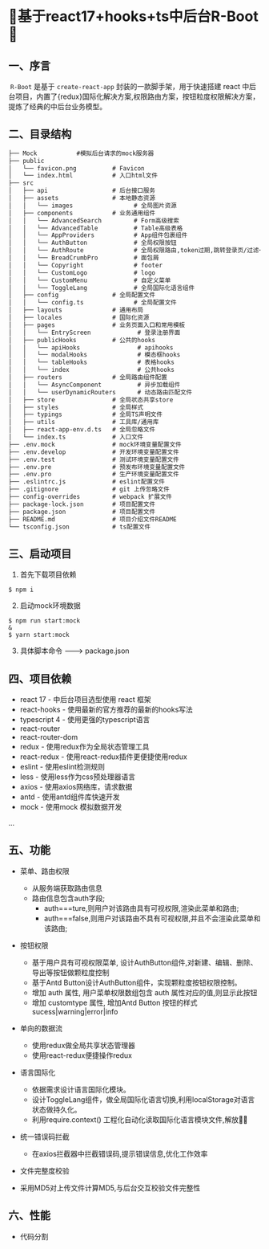 # 🎉基于react17+hooks+ts中后台R-Boot🎉
## 一、序言
​		`R-Boot` 是基于 `create-react-app` 封装的一款脚手架，用于快速搭建 react 中后台项目，内置了{redux}国际化解决方案,权限路由方案，按钮粒度权限解决方案，提炼了经典的中后台业务模型。


## 二、目录结构
```html
├── Mock           #模拟后台请求的mock服务器
├── public
│   └── favicon.png          # Favicon
│   └── index.html           # 入口html文件
├── src
│   ├── api                  # 后台接口服务
│   ├── assets               # 本地静态资源
│   │   └── images                 # 全局图片资源
│   ├── components           # 业务通用组件
│   │   └── AdvancedSearch         # Form高级搜索
│   │   └── AdvancedTable          # Table高级表格
│   │   └── AppProviders           # App组件包裹组件
│   │   └── AuthButton             # 全局权限按钮
│   │   └── AuthRoute              # 全局权限路由,token过期,跳转登录页/过滤一些特定的路由
│   │   └── BreadCrumbPro          # 面包屑
│   │   └── Copyright              # footer
│   │   └── CustomLogo             # logo
│   │   └── CustomMenu             # 自定义菜单
│   │   └── ToggleLang             # 全局国际化语言组件
│   ├── config               # 全局配置文件
│   │   └── config.ts              # 全局配置文件
│   ├── layouts              # 通用布局
│   ├── locales              # 国际化资源
│   ├── pages                # 业务页面入口和常用模板
│   │   └── EntryScreen             # 登录注册界面
│   ├── publicHooks          # 公共的hooks
│   │   └── apiHooks                # apihooks
│   │   └── modalHooks              # 模态框hooks
│   │   └── tableHooks              # 表格hooks
│   │   └── index                   # 公共hooks
│   ├── routers              # 全局路由组件配置
│   │   └── AsyncComponent          # 异步加载组件
│   │   └── userDynamicRouters      # 动态路由匹配文件
│   ├── store                # 全局状态共享store
│   ├── styles               # 全局样式
│   ├── typings              # 全局TS声明文件
│   ├── utils                # 工具库/通用库
│   ├── react-app-env.d.ts   # 全局忽略文件
│   └── index.ts             # 入口文件
├── .env.mock                # mock环境变量配置文件
├── .env.develop             # 开发环境变量配置文件
├── .env.test                # 测试环境变量配置文件
├── .env.pre                 # 预发布环境变量配置文件
├── .env.pro                 # 生产环境变量配置文件
├── .eslintrc.js             # eslint配置文件
├── .gitignore            	 # git 上传忽略文件
├── config-overrides         # webpack 扩展文件
├── package-lock.json        # 项目配置文件
├── package.json             # 项目配置文件
├── README.md                # 项目介绍文件README
└── tsconfig.json            # ts配置文件
```

## 三、启动项目
1.  首先下载项目依赖
```
$ npm i
```
2.  启动mock环境数据
```
$ npm run start:mock
&
$ yarn start:mock
```
3.  具体脚本命令 ---> package.json


## 四、项目依赖

- react 17  -  中后台项目选型使用 react 框架
- react-hooks  -  使用最新的官方推荐的最新的hooks写法
- typescript 4  -  使用更强的typescript语言
- react-router
- react-router-dom
- redux  -  使用redux作为全局状态管理工具
- react-redux  -  使用react-redux插件更便捷使用redux
- eslint  -  使用eslint检测规则
- less  -  使用less作为css预处理器语言
- axios  -  使用axios网络库，请求数据
- antd  -  使用antd组件库快速开发
- mock  -  使用mock 模拟数据开发

...
## 五、功能

- 菜单、路由权限
  - 从服务端获取路由信息
  - 路由信息包含auth字段;
    - auth===ture,则用户对该路由具有可视权限,渲染此菜单和路由;
    - auth===false,则用户对该路由不具有可视权限,并且不会渲染此菜单和该路由;

- 按钮权限
  - 基于用户具有可视权限菜单, 设计AuthButton组件,对新建、编辑、删除、导出等按钮做颗粒度控制
  - 基于Antd Button设计AuthButton组件，实现颗粒度按钮权限控制。
  - 增加 auth 属性, 用户菜单权限数组包含 auth 属性对应的值,则显示此按钮
  - 增加 customtype 属性, 增加Antd Button 按钮的样式  sucess|warning|error|info

- 单向的数据流
  - 使用redux做全局共享状态管理器
  - 使用react-redux便捷操作redux

- 语言国际化
  - 依据需求设计语言国际化模块。
  - 设计ToggleLang组件，做全局国际化语言切换,利用localStorage对语言状态做持久化。
  - 利用require.context() 工程化自动化读取国际化语言模块文件,解放🙌🏻

- 统一错误码拦截
  - 在axios拦截器中拦截错误码,提示错误信息,优化工作效率

- 文件完整度校验
 - 采用MD5对上传文件计算MD5,与后台交互校验文件完整性

## 六、性能
- 代码分割
